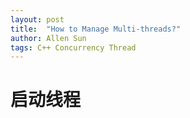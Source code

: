 ```yaml
---
layout: post
title:  "How to Manage Multi-threads?"
author: Allen Sun
tags: C++ Concurrency Thread
---
```


# 启动线程